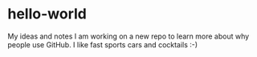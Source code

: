 # hello-world
My ideas and notes
I am working on a new repo to learn more about why people use GitHub.
I like fast sports cars and cocktails :-)
